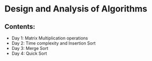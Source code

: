 # Design and Analysis of Algorithms

## Contents:
- Day 1: Matrix Multiplication operations
- Day 2: Time complexity and Insertion Sort
- Day 3: Merge Sort
- Day 4: Quick Sort
